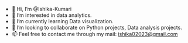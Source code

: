 - 👋 Hi, I’m @Ishika-Kumari
- 👀 I’m interested in data analytics.
- 🌱 I’m currently learning Data visualization.
- 💞️ I’m looking to collaborate on Python projects, Data analysis projects.
- 📫 Feel free to contact me through my mail: ishika02023@gmail.com

<!---
Ishika-Kumari/Ishika-Kumari is a ✨ special ✨ repository because its `README.md` (this file) appears on your GitHub profile.
You can click the Preview link to take a look at your changes.
--->
